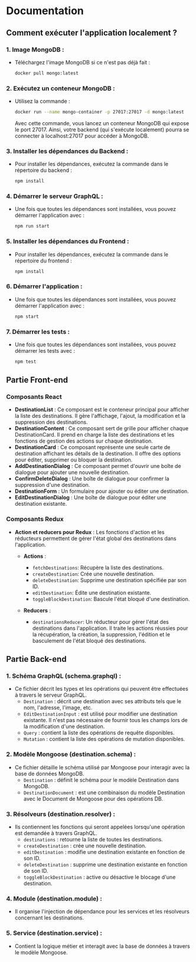 # Documentation

## Comment exécuter l'application localement ?

### 1. Image MongoDB :
   - Téléchargez l'image MongoDB si ce n'est pas déjà fait :
     ```bash
     docker pull mongo:latest
     ```

### 2. Exécutez un conteneur MongoDB :
   - Utilisez la commande :
     ```bash
     docker run --name mongo-container -p 27017:27017 -d mongo:latest
     ```
     Avec cette commande, vous lancez un conteneur MongoDB qui expose le port 27017. Ainsi, votre backend (qui s'exécute localement) pourra se connecter à localhost:27017 pour accéder à MongoDB.

### 3. Installer les dépendances du Backend :
   - Pour installer les dépendances, exécutez la commande dans le répertoire du backend :
     ```bash
     npm install
     ```

### 4. Démarrer le serveur GraphQL :
   - Une fois que toutes les dépendances sont installées, vous pouvez démarrer l'application avec :
     ```bash
     npm run start
     ```

### 5. Installer les dépendances du Frontend :
   - Pour installer les dépendances, exécutez la commande dans le répertoire du frontend :
     ```bash
     npm install
     ```

### 6. Démarrer l'application :
   - Une fois que toutes les dépendances sont installées, vous pouvez démarrer l'application avec :
     ```bash
     npm start
     ```

### 7. Démarrer les tests :
   - Une fois que toutes les dépendances sont installées, vous pouvez démarrer les tests avec :
     ```bash
     npm test
     ```

## Partie Front-end

### Composants React

- **DestinationList** : Ce composant est le conteneur principal pour afficher la liste des destinations. Il gère l'affichage, l'ajout, la modification et la suppression des destinations.
- **DestinationContent** : Ce composant sert de grille pour afficher chaque DestinationCard. Il prend en charge la liste des destinations et les fonctions de gestion des actions sur chaque destination.
- **DestinationCard** : Ce composant représente une seule carte de destination affichant les détails de la destination. Il offre des options pour éditer, supprimer ou bloquer la destination.
- **AddDestinationDialog** : Ce composant permet d'ouvrir une boîte de dialogue pour ajouter une nouvelle destination.
- **ConfirmDeleteDialog** : Une boîte de dialogue pour confirmer la suppression d'une destination.
- **DestinationForm** : Un formulaire pour ajouter ou éditer une destination.
- **EditDestinationDialog** : Une boîte de dialogue pour éditer une destination existante.

### Composants Redux

- **Action et reducers pour Redux** : Les fonctions d'action et les réducteurs permettent de gérer l'état global des destinations dans l'application.

  - **Actions** :
    - `fetchDestinations`: Récupère la liste des destinations.
    - `createDestination`: Crée une nouvelle destination.
    - `deleteDestination`: Supprime une destination spécifiée par son ID.
    - `editDestination`: Édite une destination existante.
    - `toggleBlockDestination`: Bascule l'état bloqué d'une destination.

  - **Reducers** :
    - `destinationsReducer`: Un réducteur pour gérer l'état des destinations dans l'application. Il traite les actions réussies pour la récupération, la création, la suppression, l'édition et le basculement de l'état bloqué des destinations.

## Partie Back-end

### 1. Schéma GraphQL (schema.graphql) :
   - Ce fichier décrit les types et les opérations qui peuvent être effectuées à travers le serveur GraphQL.
     - `Destination` : décrit une destination avec ses attributs tels que le nom, l'adresse, l'image, etc.
     - `EditDestinationInput` : est utilisé pour modifier une destination existante. Il n'est pas nécessaire de fournir tous les champs lors de la modification d'une destination.
     - `Query` : contient la liste des opérations de requête disponibles.
     - `Mutation` : contient la liste des opérations de mutation disponibles.

### 2. Modèle Mongoose (destination.schema) :
   - Ce fichier détaille le schéma utilisé par Mongoose pour interagir avec la base de données MongoDB.
     - `Destination` : définit le schéma pour le modèle Destination dans MongoDB.
     - `DestinationDocument` : est une combinaison du modèle Destination avec le Document de Mongoose pour des opérations DB.

### 3. Résolveurs (destination.resolver) :
   - Ils contiennent les fonctions qui seront appelées lorsqu'une opération est demandée à travers GraphQL.
     - `destinations` : retourne la liste de toutes les destinations.
     - `createDestination` : crée une nouvelle destination.
     - `editDestination` : modifie une destination existante en fonction de son ID.
     - `deleteDestination` : supprime une destination existante en fonction de son ID.
     - `toggleBlockDestination` : active ou désactive le blocage d'une destination.

### 4. Module (destination.module) :
   - Il organise l'injection de dépendance pour les services et les résolveurs concernant les destinations.

### 5. Service (destination.service) :
   - Contient la logique métier et interagit avec la base de données à travers le modèle Mongoose.
